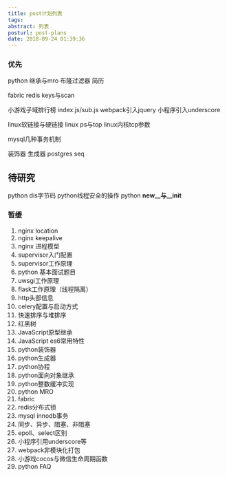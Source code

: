 ```yaml
---
title: post计划列表
tags: 
abstract: 列表
posturl: post-plans
date: 2018-09-24 01:39:36
---
```


### 优先

python 继承与mro
布隆过滤器
简历

fabric
redis keys与scan

小游戏子域排行榜 index.js/sub.js
webpack引入jquery
小程序引入underscore

linux软链接与硬链接
linux ps与top
linux内核tcp参数

mysql几种事务机制

装饰器
生成器
postgres seq

## 待研究
python dis字节码
python线程安全的操作
python __new__与__init__


### 暂缓
1. nginx location
2. nginx keepalive
3. nginx 进程模型
4. supervisor入门配置
5. supervisor工作原理
9. python 基本面试题目
10. uwsgi工作原理
11. flask工作原理（线程隔离）
12. http头部信息
13. celery配置与启动方式
14. 快速排序与堆排序
15. 红黑树
16. JavaScript原型继承
17. JavaScript es6常用特性
18. python装饰器
19. python生成器
20. python协程
21. python面向对象继承
23. python整数缓冲实现
24. python MRO
25. fabric
26. redis分布式锁
27. mysql innodb事务
28. 同步、异步、阻塞、非阻塞
29. epoll、select区别
30. 小程序引用underscore等
31. webpack非模块化打包
32. 小游戏cocos与微信生命周期函数
33. python FAQ
